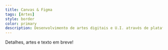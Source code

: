 ```yaml
---
title: Canvas & Figma
tags: [Artes]
style: border
color: primary
description: Desenvolvimento de artes digitais e U.I. através de plataformas online.
---
```


Detalhes, artes e texto em breve!